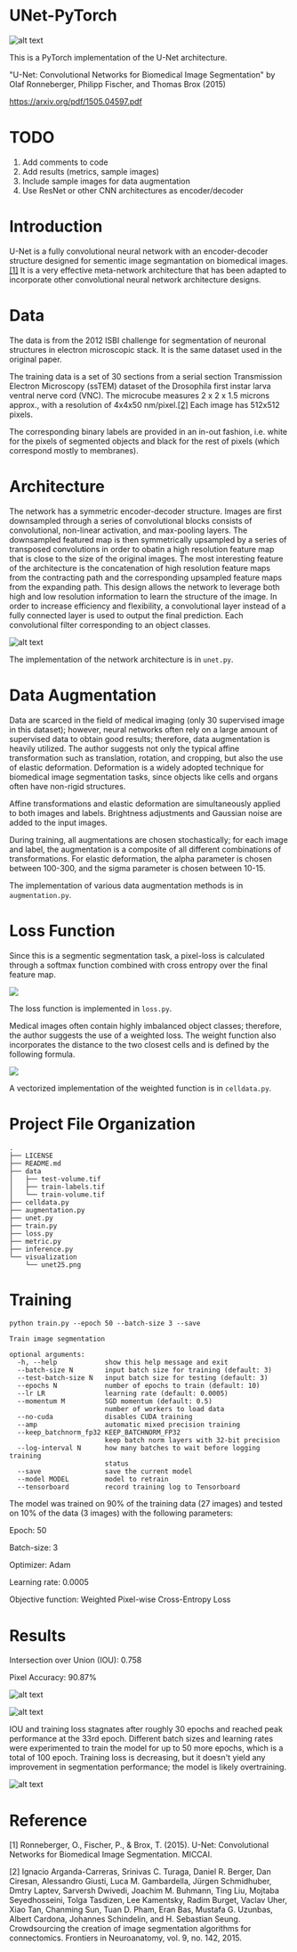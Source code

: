 # UNet-PyTorch

![alt text](https://github.com/hayashimasa/UNet-PyTorch/blob/main/visualization/UNet50.png?raw=true)

This is a PyTorch implementation of the U-Net architecture.

"U-Net: Convolutional Networks for Biomedical Image Segmentation" by Olaf Ronneberger, Philipp Fischer, and Thomas Brox (2015)

https://arxiv.org/pdf/1505.04597.pdf

# TODO
1. Add comments to code
2. Add results (metrics, sample images)
3. Include sample images for data augmentation
4. Use ResNet or other CNN architectures as encoder/decoder

# Introduction

U-Net is a fully convolutional neural network with an encoder-decoder structure designed for sementic image segmantation on biomedical images. [[1]](#1) It is a very effective meta-network architecture that has been adapted to incorporate other convolutional neural network architecture designs.

# Data

The data is from the 2012 ISBI challenge for segmentation of neuronal structures in electron microscopic stack. It is the same dataset used in the original paper.

The training data is a set of 30 sections from a serial section Transmission Electron Microscopy (ssTEM) dataset of the Drosophila first instar larva ventral nerve cord (VNC). The microcube measures 2 x 2 x 1.5 microns approx., with a resolution of 4x4x50 nm/pixel.[[2]](#2) Each image has 512x512 pixels.

The corresponding binary labels are provided in an in-out fashion, i.e. white for the pixels of segmented objects and black for the rest of pixels (which correspond mostly to membranes).

# Architecture

The network has a symmetric encoder-decoder structure. Images are first downsampled through a series of convolutional blocks consists of convolutional, non-linear activation, and max-pooling layers. The downsampled featured map is then symmetrically upsampled by a series of transposed convolutions in order to obatin a high resolution feature map that is close to the size of the original images. The most interesting feature of the architecture is the concatenation of high resolution feature maps from the contracting path and the corresponding upsampled feature maps from the expanding path. This design allows the network to leverage both high and low resolution information to learn the structure of the image. In order to increase efficiency and flexibility, a convolutional layer instead of a fully connected layer is used to output the final prediction. Each convolutional filter corresponding to an object classes.

![alt text](https://github.com/hayashimasa/UNet-PyTorch/blob/main/graphs/unet_architecture.png?raw=true)

The implementation of the network architecture is in `unet.py`.

# Data Augmentation

Data are scarced in the field of medical imaging (only 30 supervised image in this dataset); however, neural networks often rely on a large amount of supervised data to obtain good results; therefore, data augmentation is heavily utilized. The author suggests not only the typical affine transformation such as translation, rotation, and cropping, but also the use of elastic deformation. Deformation is a widely adopted technique for biomedical image segmentation tasks, since objects like cells and organs often have non-rigid structures.

Affine transformations and elastic deformation are simultaneously applied to both images and labels. Brightness adjustments and Gaussian noise are added to the input images.

During training, all augmentations are chosen stochastically; for each image and label, the augmentation is a composite of all different combinations of transformations. For elastic deformation, the alpha parameter is chosen between 100-300, and the sigma parameter is chosen between 10-15.

The implementation of various data augmentation methods is in `augmentation.py`.

# Loss Function

Since this is a segmentic segmentation task, a pixel-loss is calculated through a softmax function combined with cross entropy over the final feature map.

<img src="https://render.githubusercontent.com/render/math?math=\large E = \sum_{x \in \Omega} w(x)log(p_{l(x)}(x))">

The loss function is implemented in `loss.py`.


Medical images often contain highly imbalanced object classes; therefore, the author suggests the use of a weighted loss. The weight function also incorporates the distance to the two closest cells and is defined by the following formula.

<img src="https://render.githubusercontent.com/render/math?math=\large w(x) = w_c(x) %2B w_0 \exp(-\frac{(d_1(x) %2B d_2(x))^2}{2\sigma^2})">

A vectorized implementation of the weighted function is in `celldata.py`.


# Project File Organization
```
.
├── LICENSE
├── README.md
├── data
│   ├── test-volume.tif
│   ├── train-labels.tif
│   └── train-volume.tif
├── celldata.py
├── augmentation.py
├── unet.py
├── train.py
├── loss.py
├── metric.py
├── inference.py
└── visualization
    └── unet25.png
```

# Training
```
python train.py --epoch 50 --batch-size 3 --save

Train image segmentation

optional arguments:
  -h, --help            show this help message and exit
  --batch-size N        input batch size for training (default: 3)
  --test-batch-size N   input batch size for testing (default: 3)
  --epochs N            number of epochs to train (default: 10)
  --lr LR               learning rate (default: 0.0005)
  --momentum M          SGD momentum (default: 0.5)
                        number of workers to load data
  --no-cuda             disables CUDA training
  --amp                 automatic mixed precision training
  --keep_batchnorm_fp32 KEEP_BATCHNORM_FP32
                        keep batch norm layers with 32-bit precision
  --log-interval N      how many batches to wait before logging training
                        status
  --save                save the current model
  --model MODEL         model to retrain
  --tensorboard         record training log to Tensorboard
```

The model was trained on 90% of the training data (27 images) and tested on 10% of the data (3 images) with the following parameters:

Epoch: 50

Batch-size: 3

Optimizer: Adam

Learning rate: 0.0005

Objective function: Weighted Pixel-wise Cross-Entropy Loss

# Results

Intersection over Union (IOU): 0.758

Pixel Accuracy: 90.87%

![alt text](https://github.com/hayashimasa/UNet-PyTorch/blob/main/visualization/IOU.png?raw=true)

![alt text](https://github.com/hayashimasa/UNet-PyTorch/blob/main/visualization/pix_acc.png?raw=true)


IOU and training loss stagnates after roughly 30 epochs and reached peak performance at the 33rd epoch. Different batch sizes and learning rates were experimented to train the model for up to 50 more epochs, which is a total of 100 epoch. Training loss is decreasing, but it doesn't yield any improvement in segmentation performance; the model is likely overtraining.

![alt text](https://github.com/hayashimasa/UNet-PyTorch/blob/main/visualization/loss.png?raw=true)


# Reference

<a id="1">[1]</a>
Ronneberger, O., Fischer, P., & Brox, T. (2015).
U-Net: Convolutional Networks for Biomedical Image Segmentation.
MICCAI.

<a id="1">[2]</a>
Ignacio Arganda-Carreras, Srinivas C. Turaga, Daniel R. Berger, Dan Ciresan, Alessandro Giusti, Luca M. Gambardella, Jürgen Schmidhuber, Dmtry Laptev, Sarversh Dwivedi, Joachim M. Buhmann, Ting Liu, Mojtaba Seyedhosseini, Tolga Tasdizen, Lee Kamentsky, Radim Burget, Vaclav Uher, Xiao Tan, Chanming Sun, Tuan D. Pham, Eran Bas, Mustafa G. Uzunbas, Albert Cardona, Johannes Schindelin, and H. Sebastian Seung.
Crowdsourcing the creation of image segmentation algorithms for connectomics.
Frontiers in Neuroanatomy, vol. 9, no. 142, 2015.
<!-- # Results -->

